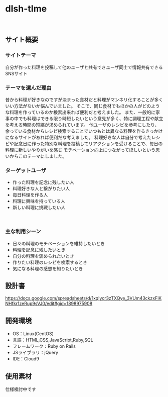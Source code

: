# dIsh-tIme
​
## サイト概要
### サイトテーマ
自分が作った料理を投稿して他のユーザと共有できユーザ同士で情報共有できるSNSサイト
​
### テーマを選んだ理由
昔から料理が好きなのですが決まった食材だと料理がマンネリ化することが多くいい方法がないか悩んでいました。
そこで、同じ食材でもほかの人がどのような料理を作っているのか検索出来れば便利だと考えました。
また、一般的に家事の中でも料理はできる限り時短したいという意見が多く、特に調理工程や献立を考える時間の短縮が求められています。
他ユーザのレシピを参考にしたり、余っている食材からレシピ検索することでいつもとは異なる料理を作るきっかけになるサイトがあれば便利だな考えました。
料理好きな人は自分で考えたレシピや記念日に作った特別な料理を投稿してリアクションを受けることで、毎日の料理に新しいやりがいを感じ
モチベーション向上につながってほしいという思いからこのテーマにしました。
​
### ターゲットユーザ
- 作った料理を記念に残したい人
- 料理好きな人と繋がりたい人
- 毎日料理を作る人
- 料理に興味を持っている人
- 新しい料理に挑戦したい人

​
### 主な利用シーン
- 日々の料理のモチベーションを維持したいとき
- 料理を記念に残したいとき
- 自分の料理を褒められたいとき
- 作りたい料理のレシピを検索するとき
- 気になる料理の感想を知りたいとき


## 設計書
<!--テーマを設定・提出する時点では不要です-->
https://docs.google.com/spreadsheets/d/1xqIycr3zTXQye_3VUm43ckzxFiKNHfkr1zeRup9sVJ0/edit#gid=1898975908
​
## 開発環境
- OS：Linux(CentOS)
- 言語：HTML,CSS,JavaScript,Ruby,SQL
- フレームワーク：Ruby on Rails
- JSライブラリ：jQuery
- IDE：Cloud9
​
## 使用素材
仕様検討中です
